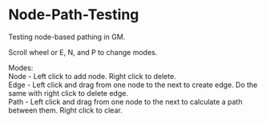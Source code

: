 # Node-Path-Testing
Testing node-based pathing in GM.

Scroll wheel or E, N, and P to change modes.

Modes:<br>
Node - Left click to add node. Right click to delete.<br>
Edge - Left click and drag from one node to the next to create edge. Do the same with right click to delete edge.<br>
Path - Left click and drag from one node to the next to calculate a path between them. Right click to clear.
